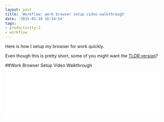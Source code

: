 ```yaml
---
layout: post
title: 'Workflow: work browser setup video walkthrough'
date: '2015-01-10 16:54:54'
tags:
- productivity-2
- workflow
---
```


Here is how I setup my browser for work quickly.

Even though this is pretty short, some of you might want the [TLDR version](http://blog.chancesmith.org/how-to-setup-your-browser-for-work-quickly/)?

##Work Browser Setup Video Walkthrough
<iframe width="100%" src="//www.youtube.com/embed/Fwpp-4vT2cE?rel=0" frameborder="0" allowfullscreen></iframe>